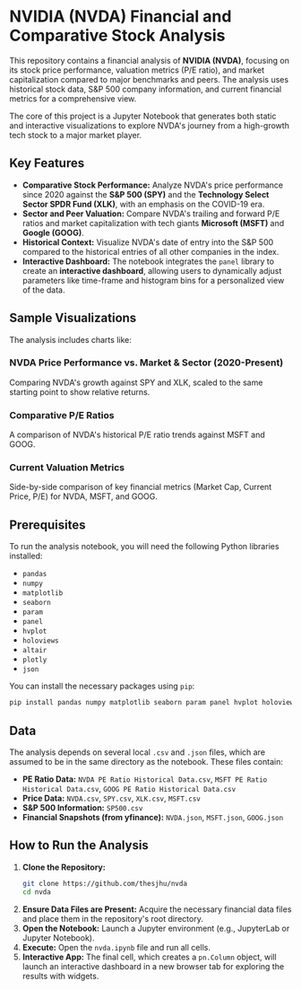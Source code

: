 # NVIDIA (NVDA) Financial and Comparative Stock Analysis

This repository contains a financial analysis of **NVIDIA (NVDA)**, focusing on its stock price performance, valuation metrics (P/E ratio), and market capitalization compared to major benchmarks and peers. The analysis uses historical stock data, S\&P 500 company information, and current financial metrics for a comprehensive view.

The core of this project is a Jupyter Notebook that generates both static and interactive visualizations to explore NVDA's journey from a high-growth tech stock to a major market player.

## Key Features

* **Comparative Stock Performance:** Analyze NVDA's price performance since 2020 against the **S\&P 500 (SPY)** and the **Technology Select Sector SPDR Fund (XLK)**, with an emphasis on the COVID-19 era.
* **Sector and Peer Valuation:** Compare NVDA's trailing and forward P/E ratios and market capitalization with tech giants **Microsoft (MSFT)** and **Google (GOOG)**.
* **Historical Context:** Visualize NVDA's date of entry into the S\&P 500 compared to the historical entries of all other companies in the index.
* **Interactive Dashboard:** The notebook integrates the `panel` library to create an **interactive dashboard**, allowing users to dynamically adjust parameters like time-frame and histogram bins for a personalized view of the data.

## Sample Visualizations

The analysis includes charts like:

### NVDA Price Performance vs. Market & Sector (2020-Present)

Comparing NVDA's growth against SPY and XLK, scaled to the same starting point to show relative returns.

### Comparative P/E Ratios

A comparison of NVDA's historical P/E ratio trends against MSFT and GOOG.

### Current Valuation Metrics

Side-by-side comparison of key financial metrics (Market Cap, Current Price, P/E) for NVDA, MSFT, and GOOG.

## Prerequisites

To run the analysis notebook, you will need the following Python libraries installed:

* `pandas`
* `numpy`
* `matplotlib`
* `seaborn`
* `param`
* `panel`
* `hvplot`
* `holoviews`
* `altair`
* `plotly`
* `json`

You can install the necessary packages using `pip`:

```bash
pip install pandas numpy matplotlib seaborn param panel hvplot holoviews altair plotly
````

## Data

The analysis depends on several local `.csv` and `.json` files, which are assumed to be in the same directory as the notebook. These files contain:

  * **PE Ratio Data:** `NVDA PE Ratio Historical Data.csv`, `MSFT PE Ratio Historical Data.csv`, `GOOG PE Ratio Historical Data.csv`
  * **Price Data:** `NVDA.csv`, `SPY.csv`, `XLK.csv`, `MSFT.csv`
  * **S\&P 500 Information:** `SP500.csv`
  * **Financial Snapshots (from yfinance):** `NVDA.json`, `MSFT.json`, `GOOG.json`

## How to Run the Analysis

1.  **Clone the Repository:**
    ```bash
    git clone https://github.com/thesjhu/nvda
    cd nvda
    ```
2.  **Ensure Data Files are Present:** Acquire the necessary financial data files and place them in the repository's root directory.
3.  **Open the Notebook:** Launch a Jupyter environment (e.g., JupyterLab or Jupyter Notebook).
4.  **Execute:** Open the `nvda.ipynb` file and run all cells.
5.  **Interactive App:** The final cell, which creates a `pn.Column` object, will launch an interactive dashboard in a new browser tab for exploring the results with widgets.
